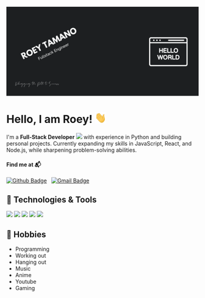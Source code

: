 [![Header](https://raw.githubusercontent.com/RoeyTamano/RoeyTamano/master/readme_header.png 'Header')](https://github.com/RoeyTamano)

# Hello, I am Roey! <img src="https://raw.githubusercontent.com/RoeyTamano/RoeyTamano/master/wave.gif" width="30px">

I'm a **Full-Stack Developer** <img src="https://media.giphy.com/media/WUlplcMpOCEmTGBtBW/giphy.gif" width="30"> with experience in Python and building personal projects. 
Currently expanding my skills in JavaScript, React, and Node.js, while sharpening problem-solving abilities. <br/>

#### Find me at 📬

[![Github Badge](http://img.shields.io/badge/-Github-black?style=flat-square&logo=github&link=https://github.com/RoeyTamano/)](https://github.com/RoeyTamano/)  
[![Gmail Badge](https://img.shields.io/badge/-Gmail-d14836?style=flat-square&logo=Gmail&logoColor=white&link=mailto:roitamano@gmail.com)](mailto:roitamano@gmail.com)

## 🔧 Technologies & Tools

![](https://img.shields.io/badge/OS-MacOS-informational?style=flat&logo=apple&logoColor=white&color=f4a600)
![](https://img.shields.io/badge/Editor-VS_Code-informational?style=flat&logo=visual-studio-code&logoColor=white&color=f4a600)
![](https://img.shields.io/badge/Code-JavaScript-informational?style=flat&logo=javascript&logoColor=white&color=f4a600)
![](https://img.shields.io/badge/Library-React-informational?style=flat&logo=react&logoColor=white&color=f4a600)
![](https://img.shields.io/badge/Code-Python-informational?style=flat&logo=python&logoColor=white&color=f4a600)

## 📜 Hobbies

- Programming
- Working out
- Hanging out
- Music
- Anime
- Youtube
- Gaming